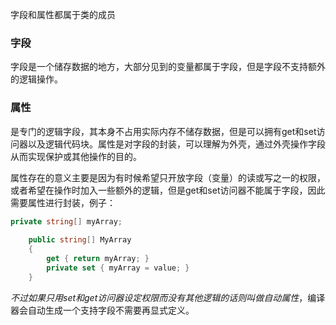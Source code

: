 字段和属性都属于类的成员
### 字段
字段是一个储存数据的地方，大部分见到的变量都属于字段，但是字段不支持额外的逻辑操作。
### 属性
是专门的逻辑字段，其本身不占用实际内存不储存数据，但是可以拥有get和set访问器以及逻辑代码块。属性是对字段的封装，可以理解为外壳，通过外壳操作字段从而实现保护或其他操作的目的。

属性存在的意义主要是因为有时候希望只开放字段（变量）的读或写之一的权限，或者希望在操作时加入一些额外的逻辑，但是get和set访问器不能属于字段，因此需要属性进行封装，例子：
```cs
private string[] myArray;
	
	public string[] MyArray
	{
	    get { return myArray; }
	    private set { myArray = value; }
	}
```
*不过如果只用set和get访问器设定权限而没有其他逻辑的话则叫做自动属性*，编译器会自动生成一个支持字段不需要再显式定义。

